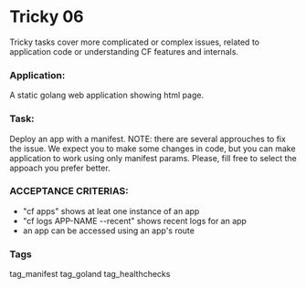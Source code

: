 # Tricky 06
Tricky tasks cover more complicated or complex issues, related to 
application code or understanding CF features and internals.

### Application:
A static golang web application showing html page.

### Task:
Deploy an app with a manifest.
NOTE: there are several approuches to fix the issue. We expect 
you to make some changes in code, but you can make application 
to work using only manifest params. Please, fill free to select
the appoach you prefer better.

### ACCEPTANCE CRITERIAS:
- "cf apps" shows at leat one instance of an app
- "cf logs APP-NAME --recent" shows recent logs for an app
- an app can be accessed using an app's route

### Tags
tag_manifest tag_goland tag_healthchecks
